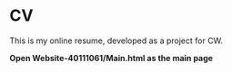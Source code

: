 # CV

This is my online resume, developed as a project for CW.

<b> Open Website-40111061/Main.html as the main page </b>
